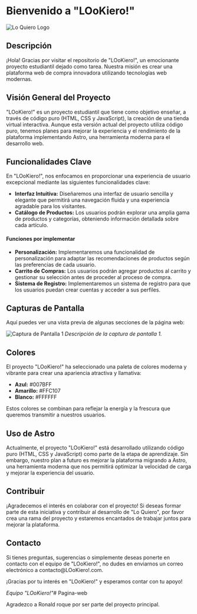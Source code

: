 # Bienvenido a "LOoKiero!"

![Lo Quiero Logo](https://raw.githubusercontent.com/christoper-d/Pagina-web/main/Images/logo.png)

## Descripción

¡Hola! Gracias por visitar el repositorio de "LOoKiero!", un emocionante proyecto estudiantil dejado como tarea. Nuestra misión es crear una plataforma web de compra innovadora utilizando tecnologías web modernas.

## Visión General del Proyecto

"LOoKiero!" es un proyecto estudiantil que tiene como objetivo enseñar, a través de código puro (HTML, CSS y JavaScript), la creación de una tienda virtual interactiva. Aunque esta versión actual del proyecto utiliza código puro, tenemos planes para mejorar la experiencia y el rendimiento de la plataforma implementando Astro, una herramienta moderna para el desarrollo web.

## Funcionalidades Clave

En "LOoKiero!", nos enfocamos en proporcionar una experiencia de usuario excepcional mediante las siguientes funcionalidades clave:

- **Interfaz Intuitiva:** Diseñaremos una interfaz de usuario sencilla y elegante que permitirá una navegación fluida y una experiencia agradable para los visitantes.
- **Catálogo de Productos:** Los usuarios podrán explorar una amplia gama de productos y categorías, obteniendo información detallada sobre cada artículo.
#### Funciones por implementar
- **Personalización:** Implementaremos una funcionalidad de personalización para adaptar las recomendaciones de productos según las preferencias de cada usuario.
- **Carrito de Compras:** Los usuarios podrán agregar productos al carrito y gestionar su selección antes de proceder al proceso de compra.
- **Sistema de Registro:** Implementaremos un sistema de registro para que los usuarios puedan crear cuentas y acceder a sus perfiles.

## Capturas de Pantalla

Aquí puedes ver una vista previa de algunas secciones de la página web:

![Captura de Pantalla 1](https://example.com/screenshot1.png)
*Descripción de la captura de pantalla 1.*

## Colores

El proyecto "LOoKiero!" ha seleccionado una paleta de colores moderna y vibrante para crear una apariencia atractiva y llamativa:

- **Azul:** #007BFF
- **Amarillo:** #FFC107
- **Blanco:** #FFFFFF

Estos colores se combinan para reflejar la energía y la frescura que queremos transmitir a nuestros usuarios.

## Uso de Astro

Actualmente, el proyecto "LOoKiero!" está desarrollado utilizando código puro (HTML, CSS y JavaScript) como parte de la etapa de aprendizaje. Sin embargo, nuestro plan a futuro es mejorar la plataforma migrando a Astro, una herramienta moderna que nos permitirá optimizar la velocidad de carga y mejorar la experiencia del usuario.

## Contribuir

¡Agradecemos el interés en colaborar con el proyecto! Si deseas formar parte de esta iniciativa y contribuir al desarrollo de "Lo Quiero", por favor crea una rama del proyecto y estaremos encantados de trabajar juntos para mejorar la plataforma.

## Contacto

Si tienes preguntas, sugerencias o simplemente deseas ponerte en contacto con el equipo de "LOoKiero!", no dudes en enviarnos un correo electrónico a contacto@LOoKiero!.com.

¡Gracias por tu interés en "LOoKiero!" y esperamos contar con tu apoyo!

*Equipo "LOoKiero!"*# Pagina-web




Agradezco a Ronald roque por ser parte del proyecto principal.

